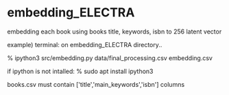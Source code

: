 # embedding_ELECTRA
embedding each book using books title, keywords, isbn to 256 latent vector

example)
terminal: 
on embedding_ELECTRA directory..

% ipython3 src/embedding.py data/final_processing.csv embedding.csv

if ipython is not intalled:
% sudo apt install ipython3

books.csv must contain ['title','main_keywords','isbn'] columns
